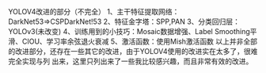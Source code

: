YOLOV4改进的部分（不完全）
1、主干特征提取网络：DarkNet53=>CSPDarkNet!53
2、特征金字塔：SPP,PAN
3、分类回归层：YOLOv3(未改变)
4、训练用到的小技巧：Mosaic数据增强、Label Smoothing平滑、CIOU、学习率余弦退火衰减
5、激活函数：使用Mish激活函数
以上并非全部的改进部分，还存在一些其它的改进，由于YOLOV4使用的改进实在太多了，很难完全实现与列
出来，这里只列出来了一些我比较感兴趣，而且非常有效的改进。